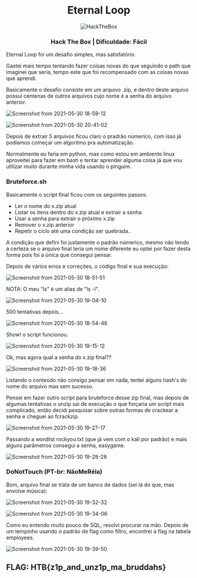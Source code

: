 <h1 align="center">Eternal Loop</h1>
<p align="center">
<img src="https://avatars.githubusercontent.com/u/31746234?s=200&v=4" alt="HackTheBox"/> 
</p>
<h3 align="center">Hack The Box | Dificuldade: Fácil</h3>

<p>Eternal Loop foi um desafio simples, mas satisfatório.</p>
<p>Gastei mais tempo tentando fazer coisas novas do que seguindo o path que imaginei que seria, tempo este que foi recompensado com as coisas novas que aprendi.</p>

<p>Basicamente o desafio consiste em um arquivo .zip, e dentro deste arquivo possui centenas de outros arquivos cujo nome é a senha do arquivo anterior.
</p>

![Screenshot from 2021-05-30 18-59-12](https://user-images.githubusercontent.com/38219914/120129686-65120d80-c192-11eb-8594-37a5baafcba4.png)

![Screenshot from 2021-05-30 20-41-02](https://user-images.githubusercontent.com/38219914/120136618-91cd2180-c1a0-11eb-912a-6cba46156996.png)

<p>Depois de extrair 5 arquivos ficou claro o pradrão númerico, com isso já podíamos começar um algoritmo pra automatização.</p>

<p>Normalmente eu faria em python, mas como estou em ambiente linux aproveitei para fazer em bash e tentar aprender alguma coisa já que vou utilizar muito durante minha vida usando o pinguim.</p>

<h3 align="left">Bruteforce.sh</h3>

<p>Basicamente o script final ficou com os seguintes passos:</p>

- Ler o nome do x.zip atual
- Listar os itens dentro do x.zip atual e extrair a senha
- Usar a senha para extrair o próximo x.zip
- Remover o x.zip anterior
- Repetir o ciclo até uma condição ser quebrada..

<p>A condição que defini foi justamente o padrão númerico, mesmo não tendo a certeza se o arquivo final teria um nome diferente eu optei por fazer desta forma pois foi a única que consegui pensar.</p>

<p>Depois de vários erros e correções, o código final e sua execução:</p>

![Screenshot from 2021-05-30 18-51-51](https://user-images.githubusercontent.com/38219914/120129048-4bbc9180-c191-11eb-856a-57782624044c.png)
<p>NOTA: O meu "ls" é um alias de "ls -l".</p>

![Screenshot from 2021-05-30 19-04-10](https://user-images.githubusercontent.com/38219914/120129950-0731f580-c193-11eb-8025-9a5fad40baf0.png)

<p>500 tentativas depois...</p>

![Screenshot from 2021-05-30 18-54-46](https://user-images.githubusercontent.com/38219914/120129308-b8379080-c191-11eb-9cfb-163f6a1a9c09.png)

<p>Show! o script funcionou.</p>

![Screenshot from 2021-05-30 19-15-12](https://user-images.githubusercontent.com/38219914/120130654-b28f7a00-c194-11eb-8720-b5bae483cd2b.png)

<p>Ok, mas agora qual a senha do x.zip final??</p>

![Screenshot from 2021-05-30 19-18-36](https://user-images.githubusercontent.com/38219914/120130974-62fd7e00-c195-11eb-9697-96a39298ca16.png)

<p>Listando o conteúdo não consigo pensar em nada, tentei alguns hash's do nome do arquivo mas sem sucesso.</p>

<p>Pensei em fazer outro script para bruteforce desse zip final, mas depois de algumas tentativas o unzip sai de execução o que forçaria um script mais complicado, então decidi pesquisar sobre outras formas de crackear a senha e cheguei ao fcrackzip.</p>

![Screenshot from 2021-05-30 19-27-17](https://user-images.githubusercontent.com/38219914/120131344-40b83000-c196-11eb-928c-41c303c9492a.png)

<p>Passando a wordlist rockyou.txt (que já vem com o kali por padrão) e mais alguns parâmetros consegui a senha, easygame.</p>

![Screenshot from 2021-05-30 19-28-28](https://user-images.githubusercontent.com/38219914/120131552-a5738a80-c196-11eb-8a26-699799120180.png)

<h3 align="left">DoNotTouch (PT-br: NãoMeRéla)</h3>

<p>Bom, arquivo final se trata de um banco de dados (sei lá do que, mas envolve música):</p>

![Screenshot from 2021-05-30 19-32-32](https://user-images.githubusercontent.com/38219914/120131788-16b33d80-c197-11eb-8a73-e67bc05609d0.png)

![Screenshot from 2021-05-30 19-34-06](https://user-images.githubusercontent.com/38219914/120131937-6b56b880-c197-11eb-82c7-bf3697930d22.png)

<p>Como eu entendo muito pouco de SQL, resolvi procurar na mão. Depois de um tempinho usando o padrão de flag como filtro, encontrei a flag na tabela employees.</p>

![Screenshot from 2021-05-30 19-39-50](https://user-images.githubusercontent.com/38219914/120132243-00f24800-c198-11eb-8fdd-c92f24acc02f.png)


<h2 align="left">FLAG: HTB{z1p_and_unz1p_ma_bruddahs}</h2>




